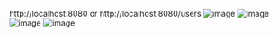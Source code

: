 http://localhost:8080 or http://localhost:8080/users
![image](https://github.com/user-attachments/assets/ec18e40e-36a1-4b5e-8c42-0fc78ba8e9f7)
![image](https://github.com/user-attachments/assets/ab8f26f8-77df-4ed8-a410-e8b5e9372534)
![image](https://github.com/user-attachments/assets/95b1cf31-bf26-42a4-9dd3-d07ae1d3f685)
![image](https://github.com/user-attachments/assets/a3b3176a-808f-49c4-a809-ac6d86618e3f)



